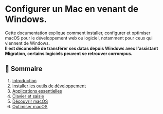 # Configurer un Mac en venant de Windows.

Cette documentation explique comment installer, configurer et optimiser macOS pour le développement web ou logiciel, notamment pour ceux qui viennent de Windows. <br>
**Il est déconseillé de transférer ses datas depuis Windows avec l'assistant Migration, certains logiciels peuvent se retrouver corrompus.**

## 🧭 Sommaire

1. [Introduction](./00-intro.md)
2. [Installer les outils de développement](./01-installation.md)
3. [Applications essentielles](./02-apps.md)
4. [Clavier et saisie](./03-clavier.md)
5. [Découvrir macOS](./04-macos-base.md)
6. [Optimiser macOS](./05-macos-avancé.md)
